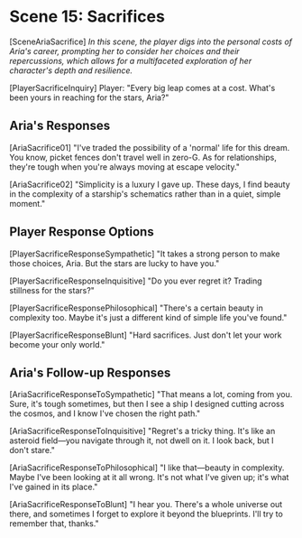 # Scene 15: Sacrifices

[SceneAriaSacrifice]
_In this scene, the player digs into the personal costs of Aria's career, prompting her to consider her choices and their repercussions, which allows for a multifaceted exploration of her character's depth and resilience._

[PlayerSacrificeInquiry]
Player: "Every big leap comes at a cost. What's been yours in reaching for the stars, Aria?"

## Aria's Responses

[AriaSacrifice01]
"I've traded the possibility of a 'normal' life for this dream. You know, picket fences don't travel well in zero-G. As for relationships, they're tough when you're always moving at escape velocity."

[AriaSacrifice02]
"Simplicity is a luxury I gave up. These days, I find beauty in the complexity of a starship's schematics rather than in a quiet, simple moment."

## Player Response Options

[PlayerSacrificeResponseSympathetic]
"It takes a strong person to make those choices, Aria. But the stars are lucky to have you."

[PlayerSacrificeResponseInquisitive]
"Do you ever regret it? Trading stillness for the stars?"

[PlayerSacrificeResponsePhilosophical]
"There's a certain beauty in complexity too. Maybe it's just a different kind of simple life you've found."

[PlayerSacrificeResponseBlunt]
"Hard sacrifices. Just don't let your work become your only world."

## Aria's Follow-up Responses

[AriaSacrificeResponseToSympathetic]
"That means a lot, coming from you. Sure, it's tough sometimes, but then I see a ship I designed cutting across the cosmos, and I know I've chosen the right path."

[AriaSacrificeResponseToInquisitive]
"Regret's a tricky thing. It's like an asteroid field—you navigate through it, not dwell on it. I look back, but I don't stare."

[AriaSacrificeResponseToPhilosophical]
"I like that—beauty in complexity. Maybe I've been looking at it all wrong. It's not what I've given up; it's what I've gained in its place."

[AriaSacrificeResponseToBlunt]
"I hear you. There's a whole universe out there, and sometimes I forget to explore it beyond the blueprints. I'll try to remember that, thanks."
